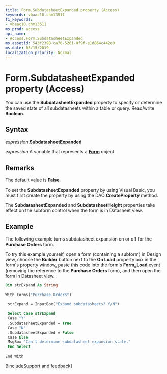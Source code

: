 ```yaml
---
title: Form.SubdatasheetExpanded property (Access)
keywords: vbaac10.chm13511
f1_keywords:
- vbaac10.chm13511
ms.prod: access
api_name:
- Access.Form.SubdatasheetExpanded
ms.assetid: 543f2398-ca70-5261-0f9f-e1d864c442e0
ms.date: 03/15/2019
localization_priority: Normal
---
```



# Form.SubdatasheetExpanded property (Access)

You can use the **SubdatasheetExpanded** property to specify or determine the saved state of all subdatasheets within a table or query. Read/write **Boolean**.


## Syntax

_expression_.**SubdatasheetExpanded**

_expression_ A variable that represents a **[Form](Access.Form.md)** object.


## Remarks

The default value is **False**.

To set the **SubdatasheetExpanded** property by using Visual Basic, you must first create the property by using the DAO **CreateProperty** method.

The **SubdatasheetExpanded** and **SubdatasheetHeight** properties take effect on the subform control when the form is in Datasheet view.


## Example

The following example turns subdatasheet expansion on or off for the **Purchase Orders** form. 

To try this example yourself, open a form (containing a subform) in Design view, choose the **Builder** button next to the **On Load** property box in the form's property window, paste this code into the form's **Form_Load** event (removing the reference to the **Purchase Orders** form), and then open the form in Datasheet view.

```vb
Dim strExpand As String 
 
With Forms("Purchase Orders") 
 
 strExpand = InputBox("Expand subdatasheets? Y/N") 
 
 Select Case strExpand 
 Case "Y" 
 .SubdatasheetExpanded = True 
 Case "N" 
 .SubdatasheetExpanded = False 
 Case Else 
 MsgBox "Can't determine subdatasheet expansion state." 
 End Select 
 
End With
```



[!include[Support and feedback](~/includes/feedback-boilerplate.md)]